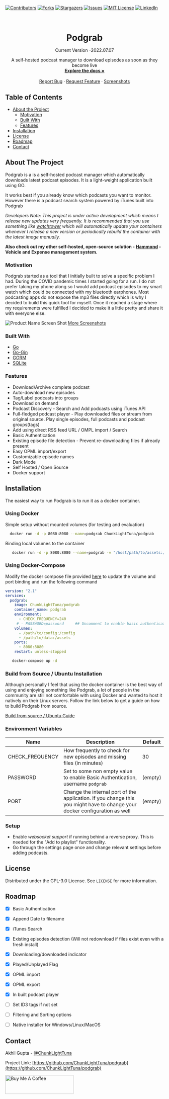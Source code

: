 
[![Contributors][contributors-shield]][contributors-url]
[![Forks][forks-shield]][forks-url]
[![Stargazers][stars-shield]][stars-url]
[![Issues][issues-shield]][issues-url]
[![MIT License][license-shield]][license-url]
[![LinkedIn][linkedin-shield]][linkedin-url]

<!-- PROJECT LOGO -->
<br />
<p align="center">
  <!-- <a href="https://github.com/ChunkLightTuna/podgrab">
    <img src="images/logo.png" alt="Logo" width="80" height="80">
  </a> -->

  <h1 align="center" style="margin-bottom:0px">Podgrab</h1>
  <p align="center">Current Version -2022.07.07</p>

  <p align="center">
    A self-hosted podcast manager to download episodes as soon as they become live
    <br />
    <a href="https://github.com/ChunkLightTuna/podgrab"><strong>Explore the docs »</strong></a>
    <br />
    <br />
    <!-- <a href="https://github.com/ChunkLightTuna/podgrab">View Demo</a>
    · -->
    <a href="https://github.com/ChunkLightTuna/podgrab/issues">Report Bug</a>
    ·
    <a href="https://github.com/ChunkLightTuna/podgrab/issues">Request Feature</a>
        ·
    <a href="Screenshots.md">Screenshots</a>
  </p>
</p>

<!-- TABLE OF CONTENTS -->

## Table of Contents

- [About the Project](#about-the-project)
  - [Motivation](#motivation)
  - [Built With](#built-with)
  - [Features](#features)
- [Installation](#installation)
- [License](#license)
- [Roadmap](#roadmap)
- [Contact](#contact)

<!-- ABOUT THE PROJECT -->

## About The Project

Podgrab is a is a self-hosted podcast manager which automatically downloads latest podcast episodes. It is a light-weight application built using GO.

It works best if you already know which podcasts you want to monitor. However there is a podcast search system powered by iTunes built into Podgrab

*Developers Note: This project is under active development which means I release new updates very frequently. It is recommended that you use something like [watchtower](https://github.com/containrrr/watchtower) which will automatically update your containers whenever I release a new version or periodically rebuild the container with the latest image manually.*

__Also check out my other self-hosted, open-source solution - [Hammond](https://github.com/ChunkLightTuna/hammond) - Vehicle and Expense management system.__

### Motivation

Podgrab started as a tool that I initially built to solve a specific problem I had. During the COVID pandemic times I started going for a run. I do not prefer taking my phone along so I would add podcast episodes to my smart watch which could be connected with my bluetooth earphones. Most podcasting apps do not expose the mp3 files directly which is why I decided to build this quick tool for myself. Once it reached a stage where my requirements were fulfilled I decided to make it a little pretty and share it with everyone else.

![Product Name Screen Shot][product-screenshot]
[More Screenshots](Screenshots.md)

### Built With

- [Go](https://golang.org/)
- [Go-Gin](https://github.com/gin-gonic/gin)
- [GORM](https://github.com/go-gorm/gorm)
- [SQLite](https://www.sqlite.org/index.html)

### Features
- Download/Archive complete podcast
- Auto-download new episodes
- Tag/Label podcasts into groups
- Download on demand
- Podcast Discovery - Search and Add podcasts using iTunes API
- Full-fledged podcast player - Play downloaded files or stream from original source. Play single episodes, full podcasts and podcast groups(tags)
- Add using direct RSS feed URL / OMPL import / Search
- Basic Authentication
- Existing episode file detection - Prevent re-downloading files if already present
- Easy OPML import/export
- Customizable episode names
- Dark Mode
- Self Hosted / Open Source
- Docker support

## Installation

The easiest way to run Podgrab is to run it as a docker container.

### Using Docker

Simple setup without mounted volumes (for testing and evaluation)

```sh
  docker run -d -p 8080:8080 --name=podgrab ChunkLightTuna/podgrab
```

Binding local volumes to the container

```sh
   docker run -d -p 8080:8080 --name=podgrab -v "/host/path/to/assets:/assets" -v "/host/path/to/config:/config"  ChunkLightTuna/podgrab
```

### Using Docker-Compose

Modify the docker compose file provided [here](https://github.com/ChunkLightTuna/podgrab/blob/master/docker-compose.yml) to update the volume and port binding and run the following command

```yaml
version: "2.1"
services:
  podgrab:
    image: ChunkLightTuna/podgrab
    container_name: podgrab
    environment:
      - CHECK_FREQUENCY=240
     # - PASSWORD=password     ## Uncomment to enable basic authentication, username = podgrab
    volumes:
      - /path/to/config:/config
      - /path/to/data:/assets
    ports:
      - 8080:8080
    restart: unless-stopped
```

```sh
   docker-compose up -d
```
### Build from Source / Ubuntu Installation

Although personally I feel that using the docker container is the best way of using and enjoying something like Podgrab, a lot of people in the community are still not comfortable with using Docker and wanted to host it natively on their Linux servers. Follow the link below to get a guide on how to build Podgrab from source.

[Build from source / Ubuntu Guide](docs/ubuntu-install.md)
### Environment Variables

| Name            | Description                                                             | Default |
| --------------- | ----------------------------------------------------------------------- | ------- |
| CHECK_FREQUENCY | How frequently to check for new episodes and missing files (in minutes) | 30      |
| PASSWORD        | Set to some non empty value to enable Basic Authentication, username `podgrab`|(empty)|
| PORT            | Change the internal port of the application. If you change this you might have to change your docker configuration as well | (empty) |  

### Setup

- Enable *websocket support* if running behind a reverse proxy. This is needed for the "Add to playlist" functionality.
- Go through the settings page once and change relevant settings before adding podcasts.

## License

Distributed under the GPL-3.0 License. See `LICENSE` for more information.

## Roadmap

- [x] Basic Authentication
- [x] Append Date to filename
- [x] iTunes Search
- [x] Existing episodes detection (Will not redownload if files exist even with a fresh install)
- [x] Downloading/downloaded indicator
- [x] Played/Unplayed Flag
- [x] OPML import
- [x] OPML export
- [x] In built podcast player
- [ ] Set ID3 tags if not set 
- [ ] Filtering and Sorting options
- [ ] Native installer for Windows/Linux/MacOS




<!-- CONTACT -->

## Contact

Akhil Gupta - [@ChunkLightTuna](https://twitter.com/ChunkLightTuna)

Project Link: [https://github.com/ChunkLightTuna/podgrab](https://github.com/ChunkLightTuna/podgrab)

<a href="https://www.buymeacoffee.com/ChunkLightTuna" target="_blank"><img src="https://cdn.buymeacoffee.com/buttons/v2/default-yellow.png" alt="Buy Me A Coffee" style="height: 60px !important;width: 217px !important;" ></a>

<!-- MARKDOWN LINKS & IMAGES -->
<!-- https://www.markdownguide.org/basic-syntax/#reference-style-links -->

[contributors-shield]: https://img.shields.io/github/contributors/ChunkLightTuna/podgrab.svg?style=flat-square
[contributors-url]: https://github.com/ChunkLightTuna/podgrab/graphs/contributors
[forks-shield]: https://img.shields.io/github/forks/ChunkLightTuna/podgrab.svg?style=flat-square
[forks-url]: https://github.com/ChunkLightTuna/podgrab/network/members
[stars-shield]: https://img.shields.io/github/stars/ChunkLightTuna/podgrab.svg?style=flat-square
[stars-url]: https://github.com/ChunkLightTuna/podgrab/stargazers
[issues-shield]: https://img.shields.io/github/issues/ChunkLightTuna/podgrab.svg?style=flat-square
[issues-url]: https://github.com/ChunkLightTuna/podgrab/issues
[license-shield]: https://img.shields.io/github/license/ChunkLightTuna/podgrab.svg?style=flat-square
[license-url]: https://github.com/ChunkLightTuna/podgrab/blob/master/LICENSE.txt
[linkedin-shield]: https://img.shields.io/badge/-LinkedIn-black.svg?style=flat-square&logo=linkedin&colorB=555
[linkedin-url]: https://linkedin.com/in/ChunkLightTuna
[product-screenshot]: images/screenshot.jpg

